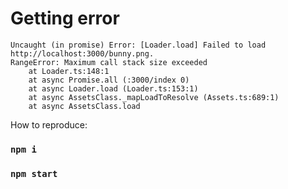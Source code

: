 # Getting error

```
Uncaught (in promise) Error: [Loader.load] Failed to load http://localhost:3000/bunny.png.
RangeError: Maximum call stack size exceeded
    at Loader.ts:148:1
    at async Promise.all (:3000/index 0)
    at async Loader.load (Loader.ts:153:1)
    at async AssetsClass._mapLoadToResolve (Assets.ts:689:1)
    at async AssetsClass.load
```

How to reproduce:

### `npm i`
### `npm start`